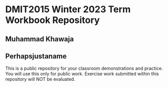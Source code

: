 # DMIT2015 Winter 2023 Term Workbook Repository

## Muhammad Khawaja
## Perhapsjustaname

This is a public repository for your classroom demonstrations and practice. You will use this only for public work. Exercise work submitted within this repository will NOT be evaluated.

